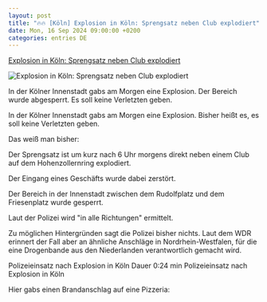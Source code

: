 ```yaml
---
layout: post
title: "🔥🔥 [Köln] Explosion in Köln: Sprengsatz neben Club explodiert"
date: Mon, 16 Sep 2024 09:00:00 +0200
categories: entries DE
---
```

[Explosion in Köln: Sprengsatz neben Club explodiert](https://www.dasding.de/newszone/koeln-explosion-innenstadt-club-polizei-100.html)

![Explosion in Köln: Sprengsatz neben Club explodiert](https://www.dasding.de/newszone/1726476888502%2Ckoeln-explosion-100~_v-16x9@2dL_-6c42aff4e68b43c7868c3240d3ebfa29867457da.jpg)

In der Kölner Innenstadt gabs am Morgen eine Explosion. Der Bereich wurde abgesperrt. Es soll keine Verletzten geben.

In der Kölner Innenstadt gabs am Morgen eine Explosion. Bisher heißt es, es soll keine Verletzten geben.

Das weiß man bisher:



Der Sprengsatz ist um kurz nach 6 Uhr morgens direkt neben einem Club auf dem Hohenzollernring explodiert.

Der Eingang eines Geschäfts wurde dabei zerstört.

Der Bereich in der Innenstadt zwischen dem Rudolfplatz und dem Friesenplatz wurde gesperrt.

Laut der Polizei wird "in alle Richtungen" ermittelt.

Zu möglichen Hintergründen sagt die Polizei bisher nichts. Laut dem WDR erinnert der Fall aber an ähnliche Anschläge in Nordrhein-Westfalen, für die eine Drogenbande aus den Niederlanden verantwortlich gemacht wird.

Polizeieinsatz nach Explosion in Köln Dauer 0:24 min Polizeieinsatz nach Explosion in Köln

Hier gabs einen Brandanschlag auf eine Pizzeria:

